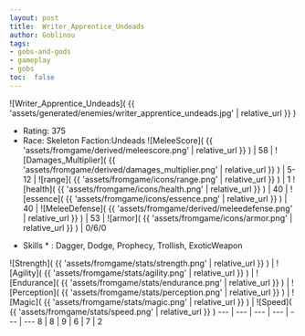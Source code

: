 ```yaml
---
layout: post
title:  Writer_Apprentice_Undeads
author: Goblinou
tags:
- gobs-and-gods
- gameplay
- gobs
toc:  false
---
```


![Writer_Apprentice_Undeads]( {{ 'assets/generated/enemies/writer_apprentice_undeads.jpg' | relative_url }} )
- Rating: 375
- Race: Skeleton  Faction:Undeads
![MeleeScore]( {{ 'assets/fromgame/derived/meleescore.png' | relative_url }} ) | 58 | ![Damages_Multiplier]( {{ 'assets/fromgame/derived/damages_multiplier.png' | relative_url }} ) | 5-12 | ![range]( {{ 'assets/fromgame/icons/range.png' | relative_url }} ) | 1
![health]( {{ 'assets/fromgame/icons/health.png' | relative_url }} ) | 40 | ![essence]( {{ 'assets/fromgame/icons/essence.png' | relative_url }} ) | 40 | ![MeleeDefense]( {{ 'assets/fromgame/derived/meleedefense.png' | relative_url }} ) | 53 | ![armor]( {{ 'assets/fromgame/icons/armor.png' | relative_url }} ) | 0/6/0
* Skills * : Dagger, Dodge, Prophecy, Trollish, ExoticWeapon

![Strength]( {{ 'assets/fromgame/stats/strength.png' | relative_url }} ) | ![Agility]( {{ 'assets/fromgame/stats/agility.png' | relative_url }} ) | ![Endurance]( {{ 'assets/fromgame/stats/endurance.png' | relative_url }} ) | ![Perception]( {{ 'assets/fromgame/stats/perception.png' | relative_url }} ) | ![Magic]( {{ 'assets/fromgame/stats/magic.png' | relative_url }} ) | ![Speed]( {{ 'assets/fromgame/stats/speed.png' | relative_url }} )
--- | --- | --- | --- | --- | ---
8 | 8 | 9 | 6 | 7 | 2
